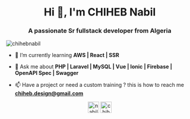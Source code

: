 <h1 align="center">Hi 👋, I'm CHIHEB Nabil</h1>
<h3 align="center">A passionate Sr fullstack developer from Algeria</h3>

<p align="left"> <img src="https://komarev.com/ghpvc/?username=chihebnabil" alt="chihebnabil" /> </p>

- 🌱 I’m currently learning **AWS | React | SSR**

- 💬 Ask me about **PHP | Laravel | MySQL | Vue | Ionic | Firebase | OpenAPI Spec | Swagger**

- 📫  Have a project or need a custom training ? this is how to reach me **chiheb.design@gmail.com**

<p align="center">
<a href="https://twitter.com/nabilchiheb" target="blank"><img align="center" src="https://cdn.jsdelivr.net/npm/simple-icons@3.0.1/icons/twitter.svg" alt="nabilchiheb" height="30" width="30" /></a>
<a href="https://fb.com/chihebnabil" target="blank"><img align="center" src="https://cdn.jsdelivr.net/npm/simple-icons@3.0.1/icons/facebook.svg" alt="chihebnabil" height="30" width="30" /></a>
</p>
